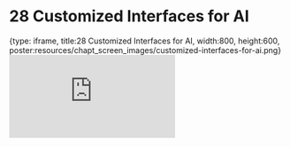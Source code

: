 # 28 Customized Interfaces for AI
 
{type: iframe, title:28 Customized Interfaces for AI, width:800, height:600, poster:resources/chapt_screen_images/customized-interfaces-for-ai.png}
![](https://hutchdatascience.org/AI_for_Decision_Makers/no_toc/customized-interfaces-for-ai.html)
 

 
